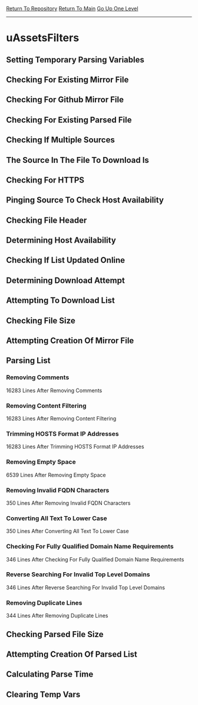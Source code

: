 [Return To Repository](https://github.com/deathbybandaid/piholeparser/)
[Return To Main](https://github.com/deathbybandaid/piholeparser/blob/master/RecentRunLogs/Mainlog.md)
[Go Up One Level](https://github.com/deathbybandaid/piholeparser/blob/master/RecentRunLogs/TopLevelScripts/30-Processing-External-Blacklists.md)
____________________________________
# uAssetsFilters
## Setting Temporary Parsing Variables
## Checking For Existing Mirror File
## Checking For Github Mirror File
## Checking For Existing Parsed File
## Checking If Multiple Sources
## The Source In The File To Download Is
## Checking For HTTPS
## Pinging Source To Check Host Availability
## Checking File Header
## Determining Host Availability
## Checking If List Updated Online
## Determining Download Attempt
## Attempting To Download List
## Checking File Size
## Attempting Creation Of Mirror File
## Parsing List
### Removing Comments
16283 Lines After Removing Comments
### Removing Content Filtering
16283 Lines After Removing Content Filtering
### Trimming HOSTS Format IP Addresses
16283 Lines After Trimming HOSTS Format IP Addresses
### Removing Empty Space
6539 Lines After Removing Empty Space
### Removing Invalid FQDN Characters
350 Lines After Removing Invalid FQDN Characters
### Converting All Text To Lower Case
350 Lines After Converting All Text To Lower Case
### Checking For Fully Qualified Domain Name Requirements
346 Lines After Checking For Fully Qualified Domain Name Requirements
### Reverse Searching For Invalid Top Level Domains
346 Lines After Reverse Searching For Invalid Top Level Domains
### Removing Duplicate Lines
344 Lines After Removing Duplicate Lines
## Checking Parsed File Size
## Attempting Creation Of Parsed List
## Calculating Parse Time
## Clearing Temp Vars
